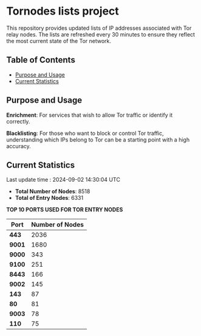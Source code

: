 # Tornodes lists project

This repository provides updated lists of IP addresses associated with Tor relay nodes. The lists are refreshed every 30 minutes to ensure they reflect the most current state of the Tor network.

## Table of Contents

- [Purpose and Usage](#purpose-and-usage)
- [Current Statistics](#current-statistics)


## Purpose and Usage

**Enrichment**: For services that wish to allow Tor traffic or identify it correctly.

**Blacklisting**: For those who want to block or control Tor traffic, understanding which IPs belong to Tor can be a starting point with a high accuracy.

## Current Statistics

Last update time : 2024-09-02 14:30:04 UTC

- **Total Number of Nodes**: 8518
- **Total of Entry Nodes**: 6331

**TOP 10 PORTS USED FOR TOR ENTRY NODES**

| **Port** | **Number of Nodes** |
|------|-----------------|
| **443**   | 2036  |
| **9001**   | 1680  |
| **9000**   | 343  |
| **9100**   | 251  |
| **8443**   | 166  |
| **9002**   | 145  |
| **143**   | 87  |
| **80**   | 81  |
| **9003**   | 78  |
| **110**   | 75  |


